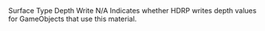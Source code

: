 <tr>
<td>Surface Type</td>
<td>Depth Write</td>
<td>N/A</td>
<td>Indicates whether HDRP writes depth values for GameObjects that use this material.</td>
</tr>
